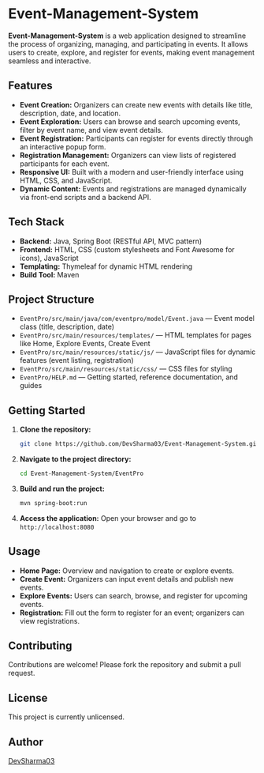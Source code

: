 # Event-Management-System

**Event-Management-System** is a web application designed to streamline the process of organizing, managing, and participating in events. It allows users to create, explore, and register for events, making event management seamless and interactive.

## Features

- **Event Creation:** Organizers can create new events with details like title, description, date, and location.
- **Event Exploration:** Users can browse and search upcoming events, filter by event name, and view event details.
- **Event Registration:** Participants can register for events directly through an interactive popup form.
- **Registration Management:** Organizers can view lists of registered participants for each event.
- **Responsive UI:** Built with a modern and user-friendly interface using HTML, CSS, and JavaScript.
- **Dynamic Content:** Events and registrations are managed dynamically via front-end scripts and a backend API.

## Tech Stack

- **Backend:** Java, Spring Boot (RESTful API, MVC pattern)
- **Frontend:** HTML, CSS (custom stylesheets and Font Awesome for icons), JavaScript
- **Templating:** Thymeleaf for dynamic HTML rendering
- **Build Tool:** Maven

## Project Structure

- `EventPro/src/main/java/com/eventpro/model/Event.java` — Event model class (title, description, date)
- `EventPro/src/main/resources/templates/` — HTML templates for pages like Home, Explore Events, Create Event
- `EventPro/src/main/resources/static/js/` — JavaScript files for dynamic features (event listing, registration)
- `EventPro/src/main/resources/static/css/` — CSS files for styling
- `EventPro/HELP.md` — Getting started, reference documentation, and guides

## Getting Started

1. **Clone the repository:**
   ```bash
   git clone https://github.com/DevSharma03/Event-Management-System.git
   ```
2. **Navigate to the project directory:**
   ```bash
   cd Event-Management-System/EventPro
   ```
3. **Build and run the project:**
   ```bash
   mvn spring-boot:run
   ```
4. **Access the application:**
   Open your browser and go to `http://localhost:8080`

## Usage

- **Home Page:** Overview and navigation to create or explore events.
- **Create Event:** Organizers can input event details and publish new events.
- **Explore Events:** Users can search, browse, and register for upcoming events.
- **Registration:** Fill out the form to register for an event; organizers can view registrations.

## Contributing

Contributions are welcome! Please fork the repository and submit a pull request.

## License

This project is currently unlicensed.

## Author

[DevSharma03](https://github.com/DevSharma03)
